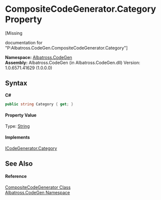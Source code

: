 # CompositeCodeGenerator.Category Property 
 

\[Missing <summary> documentation for "P:Albatross.CodeGen.CompositeCodeGenerator.Category"\]

**Namespace:**&nbsp;<a href="DCDDD28E">Albatross.CodeGen</a><br />**Assembly:**&nbsp;Albatross.CodeGen (in Albatross.CodeGen.dll) Version: 1.0.6571.41629 (1.0.0.0)

## Syntax

**C#**<br />
``` C#
public string Category { get; }
```


#### Property Value
Type: <a href="http://msdn2.microsoft.com/en-us/library/s1wwdcbf" target="_blank">String</a>

#### Implements
<a href="2F35D1F2">ICodeGenerator.Category</a><br />

## See Also


#### Reference
<a href="6822AF00">CompositeCodeGenerator Class</a><br /><a href="DCDDD28E">Albatross.CodeGen Namespace</a><br />